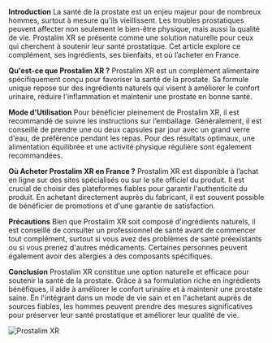 **Introduction**
La santé de la prostate est un enjeu majeur pour de nombreux hommes, surtout à mesure qu'ils vieillissent. Les troubles prostatiques peuvent affecter non seulement le bien-être physique, mais aussi la qualité de vie. Prostalim XR se présente comme une solution naturelle pour ceux qui cherchent à soutenir leur santé prostatique. Cet article explore ce complément, ses ingrédients, ses bienfaits, et où l’acheter en France.

**Qu'est-ce que Prostalim XR ?**
Prostalim XR est un complément alimentaire spécifiquement conçu pour favoriser la santé de la prostate. Sa formule unique repose sur des ingrédients naturels qui visent à améliorer le confort urinaire, réduire l'inflammation et maintenir une prostate en bonne santé.

**Mode d'Utilisation**
Pour bénéficier pleinement de Prostalim XR, il est recommandé de suivre les instructions sur l’emballage. Généralement, il est conseillé de prendre une ou deux capsules par jour avec un grand verre d'eau, de préférence pendant les repas. Pour des résultats optimaux, une alimentation équilibrée et une activité physique régulière sont également recommandées.

**Où Acheter Prostalim XR en France ?**
Prostalim XR est disponible à l’achat en ligne sur des sites spécialisés ou sur le site officiel du produit. Il est crucial de choisir des plateformes fiables pour garantir l'authenticité du produit. En achetant directement auprès du fabricant, il est souvent possible de bénéficier de promotions et d'une garantie de satisfaction.

**Précautions**
Bien que Prostalim XR soit composé d'ingrédients naturels, il est conseillé de consulter un professionnel de santé avant de commencer tout complément, surtout si vous avez des problèmes de santé préexistants ou si vous prenez d'autres médicaments. Certaines personnes peuvent également avoir des allergies à des composants spécifiques.

**Conclusion**
Prostalim XR constitue une option naturelle et efficace pour soutenir la santé de la prostate. Grâce à sa formulation riche en ingrédients bénéfiques, il aide à améliorer le confort urinaire et à maintenir une prostate saine. En l'intégrant dans un mode de vie sain et en l'achetant auprès de sources fiables, les hommes peuvent prendre des mesures significatives pour préserver leur santé prostatique et améliorer leur qualité de vie.

![Prostalim XR](https://www.histoire-costume.fr/prostalim-xr-biovancia-avis/)


